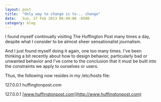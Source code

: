 ```yaml
---
layout: post
title:  "Only way to change is to... change"
date:   Sun, 17 Feb 2013 06:49:00 -0500
category: blog
---
```


I found myself continually visiting The Huffington Post many times a day,
despite what I consider to be almost sheer sensationalist journalism.

And I just found myself doing it again, one too many times. I've been thinking
a bit recently about how to design behavior, particularly bad or unwanted
behavior and I've come to the conclusion that it must be built into the
constraints we apply to ourselves or users.

Thus, the following now resides in my /etc/hosts file:

127.0.0.1 huffingtonpost.com

127.0.0.1 [www.huffingtonpost.com](http://www.huffingtonpost.com)
